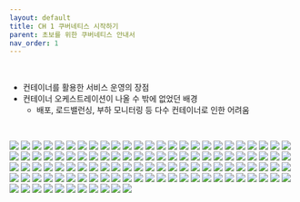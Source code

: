 ```yaml
---
layout: default
title: CH 1 쿠버네티스 시작하기
parent: 초보를 위한 쿠버네티스 안내서
nav_order: 1
---
```


<br>

- 컨테이너를 활용한 서비스 운영의 장점
- 컨테이너 오케스트레이션이 나올 수 밖에 없었던 배경
  - 배포, 로드밸런싱, 부하 모니터링 등 다수 컨테이너로 인한 어려움

<br>

![](/images/section-00_kubernetes-page-001.jpg)
![](/images/section-00_kubernetes-page-002.jpg)
![](/images/section-00_kubernetes-page-003.jpg)
![](/images/section-00_kubernetes-page-004.jpg)
![](/images/section-00_kubernetes-page-005.jpg)
![](/images/section-00_kubernetes-page-006.jpg)
![](/images/section-00_kubernetes-page-007.jpg)
![](/images/section-00_kubernetes-page-008.jpg)
![](/images/section-00_kubernetes-page-009.jpg)
![](/images/section-00_kubernetes-page-010.jpg)
![](/images/section-00_kubernetes-page-011.jpg)
![](/images/section-00_kubernetes-page-012.jpg)
![](/images/section-00_kubernetes-page-013.jpg)
![](/images/section-00_kubernetes-page-014.jpg)
![](/images/section-00_kubernetes-page-015.jpg)
![](/images/section-00_kubernetes-page-016.jpg)
![](/images/section-00_kubernetes-page-017.jpg)
![](/images/section-00_kubernetes-page-018.jpg)
![](/images/section-00_kubernetes-page-019.jpg)
![](/images/section-00_kubernetes-page-020.jpg)
![](/images/section-00_kubernetes-page-021.jpg)
![](/images/section-00_kubernetes-page-022.jpg)
![](/images/section-00_kubernetes-page-023.jpg)
![](/images/section-00_kubernetes-page-024.jpg)
![](/images/section-00_kubernetes-page-025.jpg)
![](/images/section-00_kubernetes-page-026.jpg)
![](/images/section-00_kubernetes-page-027.jpg)
![](/images/section-00_kubernetes-page-028.jpg)
![](/images/section-00_kubernetes-page-029.jpg)
![](/images/section-00_kubernetes-page-030.jpg)
![](/images/section-00_kubernetes-page-031.jpg)
![](/images/section-00_kubernetes-page-032.jpg)
![](/images/section-00_kubernetes-page-033.jpg)
![](/images/section-00_kubernetes-page-034.jpg)
![](/images/section-00_kubernetes-page-035.jpg)
![](/images/section-00_kubernetes-page-036.jpg)
![](/images/section-00_kubernetes-page-037.jpg)
![](/images/section-00_kubernetes-page-038.jpg)
![](/images/section-00_kubernetes-page-039.jpg)
![](/images/section-00_kubernetes-page-040.jpg)
![](/images/section-00_kubernetes-page-041.jpg)
![](/images/section-00_kubernetes-page-042.jpg)
![](/images/section-00_kubernetes-page-043.jpg)
![](/images/section-00_kubernetes-page-044.jpg)
![](/images/section-00_kubernetes-page-045.jpg)
![](/images/section-00_kubernetes-page-046.jpg)
![](/images/section-00_kubernetes-page-047.jpg)
![](/images/section-00_kubernetes-page-048.jpg)
![](/images/section-00_kubernetes-page-049.jpg)
![](/images/section-00_kubernetes-page-050.jpg)
![](/images/section-00_kubernetes-page-051.jpg)
![](/images/section-00_kubernetes-page-052.jpg)
![](/images/section-00_kubernetes-page-053.jpg)
![](/images/section-00_kubernetes-page-054.jpg)
![](/images/section-00_kubernetes-page-055.jpg)
![](/images/section-00_kubernetes-page-056.jpg)
![](/images/section-00_kubernetes-page-057.jpg)
![](/images/section-00_kubernetes-page-058.jpg)
![](/images/section-00_kubernetes-page-059.jpg)
![](/images/section-00_kubernetes-page-060.jpg)
![](/images/section-00_kubernetes-page-061.jpg)
![](/images/section-00_kubernetes-page-062.jpg)
![](/images/section-00_kubernetes-page-063.jpg)
![](/images/section-00_kubernetes-page-064.jpg)
![](/images/section-00_kubernetes-page-065.jpg)
![](/images/section-00_kubernetes-page-066.jpg)
![](/images/section-00_kubernetes-page-067.jpg)
![](/images/section-00_kubernetes-page-068.jpg)
![](/images/section-00_kubernetes-page-069.jpg)
![](/images/section-00_kubernetes-page-070.jpg)
![](/images/section-00_kubernetes-page-071.jpg)
![](/images/section-00_kubernetes-page-072.jpg)
![](/images/section-00_kubernetes-page-073.jpg)
![](/images/section-00_kubernetes-page-074.jpg)
![](/images/section-00_kubernetes-page-075.jpg)
![](/images/section-00_kubernetes-page-076.jpg)
![](/images/section-00_kubernetes-page-077.jpg)
![](/images/section-00_kubernetes-page-078.jpg)
![](/images/section-00_kubernetes-page-079.jpg)
![](/images/section-00_kubernetes-page-080.jpg)
![](/images/section-00_kubernetes-page-081.jpg)
![](/images/section-00_kubernetes-page-082.jpg)
![](/images/section-00_kubernetes-page-083.jpg)
![](/images/section-00_kubernetes-page-084.jpg)
![](/images/section-00_kubernetes-page-085.jpg)
![](/images/section-00_kubernetes-page-086.jpg)
![](/images/section-00_kubernetes-page-087.jpg)
![](/images/section-00_kubernetes-page-088.jpg)
![](/images/section-00_kubernetes-page-089.jpg)
![](/images/section-00_kubernetes-page-090.jpg)
![](/images/section-00_kubernetes-page-091.jpg)
![](/images/section-00_kubernetes-page-092.jpg)
![](/images/section-00_kubernetes-page-093.jpg)
![](/images/section-00_kubernetes-page-094.jpg)
![](/images/section-00_kubernetes-page-095.jpg)
![](/images/section-00_kubernetes-page-096.jpg)
![](/images/section-00_kubernetes-page-097.jpg)
![](/images/section-00_kubernetes-page-098.jpg)
![](/images/section-00_kubernetes-page-099.jpg)
![](/images/section-00_kubernetes-page-100.jpg)
![](/images/section-00_kubernetes-page-101.jpg)
![](/images/section-00_kubernetes-page-102.jpg)
![](/images/section-00_kubernetes-page-103.jpg)
![](/images/section-00_kubernetes-page-104.jpg)
![](/images/section-00_kubernetes-page-105.jpg)
![](/images/section-00_kubernetes-page-106.jpg)
![](/images/section-00_kubernetes-page-107.jpg)
![](/images/section-00_kubernetes-page-108.jpg)
![](/images/section-00_kubernetes-page-109.jpg)
![](/images/section-00_kubernetes-page-110.jpg)
![](/images/section-00_kubernetes-page-111.jpg)
